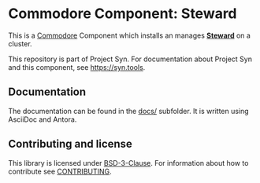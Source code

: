 # Commodore Component: Steward

This is a [Commodore](https://docs.syn.tools/commodore/index.html) Component which installs an manages [**Steward**](https://github.com/projectsyn/steward) on a cluster.

This repository is part of Project Syn. For documentation about Project Syn and this component, see https://syn.tools.

## Documentation

The documentation can be found in the [docs/](docs) subfolder. It is written using AsciiDoc and Antora.

## Contributing and license

This library is licensed under [BSD-3-Clause](LICENSE). For information about how to contribute see [CONTRIBUTING](CONTRIBUTING.md).
